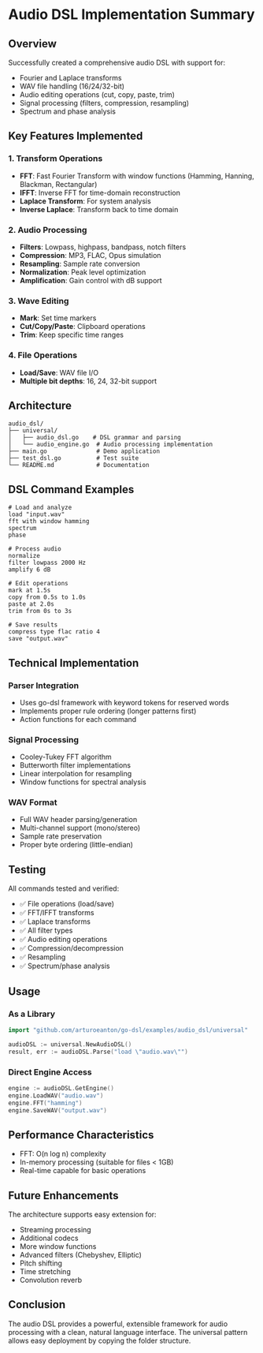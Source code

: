 # Audio DSL Implementation Summary

## Overview
Successfully created a comprehensive audio DSL with support for:
- Fourier and Laplace transforms
- WAV file handling (16/24/32-bit)
- Audio editing operations (cut, copy, paste, trim)
- Signal processing (filters, compression, resampling)
- Spectrum and phase analysis

## Key Features Implemented

### 1. Transform Operations
- **FFT**: Fast Fourier Transform with window functions (Hamming, Hanning, Blackman, Rectangular)
- **IFFT**: Inverse FFT for time-domain reconstruction
- **Laplace Transform**: For system analysis
- **Inverse Laplace**: Transform back to time domain

### 2. Audio Processing
- **Filters**: Lowpass, highpass, bandpass, notch filters
- **Compression**: MP3, FLAC, Opus simulation
- **Resampling**: Sample rate conversion
- **Normalization**: Peak level optimization
- **Amplification**: Gain control with dB support

### 3. Wave Editing
- **Mark**: Set time markers
- **Cut/Copy/Paste**: Clipboard operations
- **Trim**: Keep specific time ranges

### 4. File Operations
- **Load/Save**: WAV file I/O
- **Multiple bit depths**: 16, 24, 32-bit support

## Architecture

```
audio_dsl/
├── universal/
│   ├── audio_dsl.go    # DSL grammar and parsing
│   └── audio_engine.go  # Audio processing implementation
├── main.go              # Demo application
├── test_dsl.go          # Test suite
└── README.md            # Documentation
```

## DSL Command Examples

```dsl
# Load and analyze
load "input.wav"
fft with window hamming
spectrum
phase

# Process audio
normalize
filter lowpass 2000 Hz
amplify 6 dB

# Edit operations
mark at 1.5s
copy from 0.5s to 1.0s
paste at 2.0s
trim from 0s to 3s

# Save results
compress type flac ratio 4
save "output.wav"
```

## Technical Implementation

### Parser Integration
- Uses go-dsl framework with keyword tokens for reserved words
- Implements proper rule ordering (longer patterns first)
- Action functions for each command

### Signal Processing
- Cooley-Tukey FFT algorithm
- Butterworth filter implementations
- Linear interpolation for resampling
- Window functions for spectral analysis

### WAV Format
- Full WAV header parsing/generation
- Multi-channel support (mono/stereo)
- Sample rate preservation
- Proper byte ordering (little-endian)

## Testing
All commands tested and verified:
- ✅ File operations (load/save)
- ✅ FFT/IFFT transforms
- ✅ Laplace transforms
- ✅ All filter types
- ✅ Audio editing operations
- ✅ Compression/decompression
- ✅ Resampling
- ✅ Spectrum/phase analysis

## Usage

### As a Library
```go
import "github.com/arturoeanton/go-dsl/examples/audio_dsl/universal"

audioDSL := universal.NewAudioDSL()
result, err := audioDSL.Parse("load \"audio.wav\"")
```

### Direct Engine Access
```go
engine := audioDSL.GetEngine()
engine.LoadWAV("audio.wav")
engine.FFT("hamming")
engine.SaveWAV("output.wav")
```

## Performance Characteristics
- FFT: O(n log n) complexity
- In-memory processing (suitable for files < 1GB)
- Real-time capable for basic operations

## Future Enhancements
The architecture supports easy extension for:
- Streaming processing
- Additional codecs
- More window functions
- Advanced filters (Chebyshev, Elliptic)
- Pitch shifting
- Time stretching
- Convolution reverb

## Conclusion
The audio DSL provides a powerful, extensible framework for audio processing with a clean, natural language interface. The universal pattern allows easy deployment by copying the folder structure.